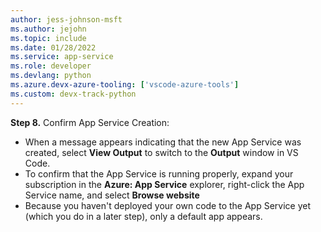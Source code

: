 ```yaml
---
author: jess-johnson-msft
ms.author: jejohn
ms.topic: include
ms.date: 01/28/2022
ms.service: app-service
ms.role: developer
ms.devlang: python
ms.azure.devx-azure-tooling: ['vscode-azure-tools']
ms.custom: devx-track-python
---
```


**Step 8.** Confirm App Service Creation:

* When a message appears indicating that the new App Service was created, select **View Output** to switch to the **Output** window in VS Code.
* To confirm that the App Service is running properly, expand your subscription in the **Azure: App Service** explorer, right-click the App Service name, and select **Browse website**
* Because you haven't deployed your own code to the App Service yet (which you do in a later step), only a default app appears.
